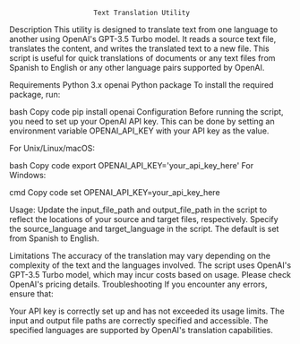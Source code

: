                          Text Translation Utility

Description
This utility is designed to translate text from one language to another using
OpenAI's GPT-3.5 Turbo model. It reads a source text file, translates the
content, and writes the translated text to a new file. This script is useful
for quick translations of documents or any text files from Spanish to English 
or any other language pairs supported by OpenAI.

Requirements
Python 3.x
openai Python package
To install the required package, run:

bash
Copy code
pip install openai
Configuration
Before running the script, you need to set up your OpenAI API key. This can be done by setting an environment variable OPENAI_API_KEY with your API key as the value.

For Unix/Linux/macOS:

bash
Copy code
export OPENAI_API_KEY='your_api_key_here'
For Windows:

cmd
Copy code
set OPENAI_API_KEY=your_api_key_here

Usage:
Update the input_file_path and output_file_path in the script to reflect the
locations of your source and target files, respectively.
Specify the source_language and target_language in the script. The default is
set from Spanish to English.


Limitations
The accuracy of the translation may vary depending on the complexity of the text and the languages involved.
The script uses OpenAI's GPT-3.5 Turbo model, which may incur costs based on usage. Please check OpenAI's pricing details.
Troubleshooting
If you encounter any errors, ensure that:

Your API key is correctly set up and has not exceeded its usage limits.
The input and output file paths are correctly specified and accessible.
The specified languages are supported by OpenAI's translation capabilities.

